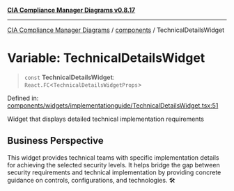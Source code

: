 [**CIA Compliance Manager Diagrams v0.8.17**](../../README.md)

***

[CIA Compliance Manager Diagrams](../../modules.md) / [components](../README.md) / TechnicalDetailsWidget

# Variable: TechnicalDetailsWidget

> `const` **TechnicalDetailsWidget**: `React.FC`\<`TechnicalDetailsWidgetProps`\>

Defined in: [components/widgets/implementationguide/TechnicalDetailsWidget.tsx:51](https://github.com/Hack23/cia-compliance-manager/blob/6a2219920f4c187f7eafa3e355e36b35c9c19248/src/components/widgets/implementationguide/TechnicalDetailsWidget.tsx#L51)

Widget that displays detailed technical implementation requirements

## Business Perspective

This widget provides technical teams with specific implementation details
for achieving the selected security levels. It helps bridge the gap between
security requirements and technical implementation by providing concrete
guidance on controls, configurations, and technologies. 🛠️

